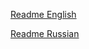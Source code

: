 [Readme English](https://github.com/hiveliberty/eve-citadel/blob/master/README_EN.md)<br>

[Readme Russian](https://github.com/hiveliberty/eve-citadel/blob/master/README_RU.md)
